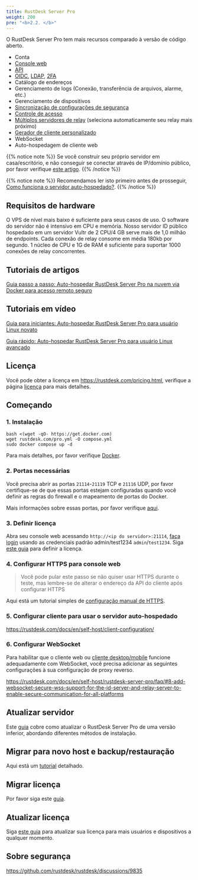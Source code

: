 ```yaml
---
title: RustDesk Server Pro
weight: 200
pre: "<b>2.2. </b>"
---
```


O RustDesk Server Pro tem mais recursos comparado à versão de código aberto.

- Conta
- [Console web](https://rustdesk.com/docs/en/self-host/rustdesk-server-pro/console/)
- [API](https://github.com/rustdesk/rustdesk/wiki/FAQ#api-of-rustdesk-server-pro)
- [OIDC](https://rustdesk.com/docs/en/self-host/rustdesk-server-pro/oidc/), [LDAP](https://rustdesk.com/docs/en/self-host/rustdesk-server-pro/ldap/), [2FA](https://rustdesk.com/docs/en/self-host/rustdesk-server-pro/2fa/)
- Catálogo de endereços
- Gerenciamento de logs (Conexão, transferência de arquivos, alarme, etc.)
- Gerenciamento de dispositivos
- [Sincronização de configurações de segurança](https://rustdesk.com/docs/en/self-host/rustdesk-server-pro/strategy/)
- [Controle de acesso](https://rustdesk.com/docs/en/self-host/rustdesk-server-pro/permissions/)
- [Múltiplos servidores de relay](https://rustdesk.com/docs/en/self-host/rustdesk-server-pro/relay/) (seleciona automaticamente seu relay mais próximo)
- [Gerador de cliente personalizado](https://rustdesk.com/docs/en/self-host/client-configuration/#1-custom-client-generator-pro-only)
- WebSocket
- Auto-hospedagem de cliente web

{{% notice note %}}
Se você construir seu próprio servidor em casa/escritório, e não conseguir se conectar através de IP/domínio público, por favor verifique [este artigo](https://rustdesk.com/docs/en/self-host/nat-loopback-issues/).
{{% /notice %}}

{{% notice note %}}
Recomendamos ler isto primeiro antes de prosseguir, [Como funciona o servidor auto-hospedado?](/docs/en/self-host/#how-does-self-hosted-server-work).
{{% /notice %}}

## Requisitos de hardware

O VPS de nível mais baixo é suficiente para seus casos de uso. O software do servidor não é intensivo em CPU e memória. Nosso servidor ID público hospedado em um servidor Vultr de 2 CPU/4 GB serve mais de 1,0 milhão de endpoints. Cada conexão de relay consome em média 180kb por segundo. 1 núcleo de CPU e 1G de RAM é suficiente para suportar 1000 conexões de relay concorrentes.

## Tutoriais de artigos
[Guia passo a passo: Auto-hospedar RustDesk Server Pro na nuvem via Docker para acesso remoto seguro](https://www.linkedin.com/pulse/step-by-step-guide-self-host-rustdesk-server-pro-cloud-montinaro-fwnmf/)

## Tutoriais em vídeo

[Guia para iniciantes: Auto-hospedar RustDesk Server Pro para usuário Linux novato](https://www.youtube.com/watch?v=MclmfYR3frk)

[Guia rápido: Auto-hospedar RustDesk Server Pro para usuário Linux avançado](https://youtu.be/gMKFEziajmo)


## Licença

Você pode obter a licença em https://rustdesk.com/pricing.html, verifique a página [licença](https://rustdesk.com/docs/en/self-host/rustdesk-server-pro/license/) para mais detalhes.

## Começando
### 1. Instalação

```
bash <(wget -qO- https://get.docker.com)
wget rustdesk.com/pro.yml -O compose.yml
sudo docker compose up -d
```

Para mais detalhes, por favor verifique [Docker](/docs/en/self-host/rustdesk-server-pro/installscript/docker/).

### 2. Portas necessárias

Você precisa abrir as portas `21114`-`21119` TCP e `21116` UDP, por favor certifique-se de que essas portas estejam configuradas quando você definir as regras do firewall e o mapeamento de portas do Docker.

Mais informações sobre essas portas, por favor verifique [aqui](/docs/en/self-host/rustdesk-server-oss/install/#ports).

### 3. Definir licença

Abra seu console web acessando `http://<ip do servidor>:21114`, [faça login](/docs/en/self-host/rustdesk-server-pro/console/#log-in) usando as credenciais padrão admin/test1234 `admin`/`test1234`. Siga [este guia](/docs/en/self-host/rustdesk-server-pro/license/#set-license) para definir a licença.

### 4. Configurar HTTPS para console web

> Você pode pular este passo se não quiser usar HTTPS durante o teste, mas lembre-se de alterar o endereço da API do cliente após configurar HTTPS

Aqui está um tutorial simples de [configuração manual de HTTPS](https://rustdesk.com/docs/en/self-host/rustdesk-server-pro/faq/#set-up-https-for-web-console-manually).

### 5. Configurar cliente para usar o servidor auto-hospedado

https://rustdesk.com/docs/en/self-host/client-configuration/

### 6. Configurar WebSocket

Para habilitar que o cliente web ou [cliente desktop/mobile](/docs/en/self-host/client-configuration/advanced-settings/#allow-websocket) funcione adequadamente com WebSocket, você precisa adicionar as seguintes configurações à sua configuração de proxy reverso.

https://rustdesk.com/docs/en/self-host/rustdesk-server-pro/faq/#8-add-websocket-secure-wss-support-for-the-id-server-and-relay-server-to-enable-secure-communication-for-all-platforms


## Atualizar servidor

Este [guia](https://rustdesk.com/docs/en/self-host/rustdesk-server-pro/faq/#there-is-a-new-version-of-rustdesk-server-pro-out-how-can-i-upgrade) cobre como atualizar o RustDesk Server Pro de uma versão inferior, abordando diferentes métodos de instalação.

## Migrar para novo host e backup/restauração

Aqui está um [tutorial](https://github.com/rustdesk/rustdesk-server-pro/discussions/184) detalhado.

## Migrar licença

Por favor siga este [guia](https://rustdesk.com/docs/en/self-host/rustdesk-server-pro/license/#invoices-license-retrieval-and-migration).

## Atualizar licença

Siga [este guia](/docs/en/self-host/rustdesk-server-pro/license/#renewupgrade-license) para atualizar sua licença para mais usuários e dispositivos a qualquer momento.

## Sobre segurança

https://github.com/rustdesk/rustdesk/discussions/9835